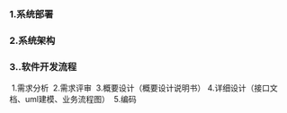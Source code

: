 ### 1.系统部署

### 2.系统架构

### 3..软件开发流程

​	1.需求分析
​	2.需求评审
​	3.概要设计（概要设计说明书）
​	4.详细设计（接口文档、uml建模、业务流程图）
​	5.编码